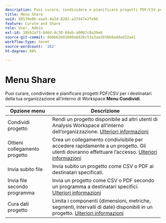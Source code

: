 ```yaml
---
description: Puoi curare, condividere e pianificare progetti PDF/CSV per i destinatari all’interno dell’organizzazione.
title: Menu Share
uuid: d8539e0b-eaa5-4a3d-8282-a37d47e2fe96
feature: Curate and Share
role: User, Admin
exl-id: 38b92af3-646d-4c30-84ab-a0007c0a39e8
source-git-commit: 9b0b62691600a682bc53a3aa3b50b8addad32a41
workflow-type: tm+mt
source-wordcount: '162'
ht-degree: 88%

---
```


# Menu Share

Puoi curare, condividere e pianificare progetti PDF/CSV per i destinatari della tua organizzazione all’interno di Workspace **Menu Condividi**.

| Opzione menu | Descrizione |
|---|---|
| Condividi progetto | Rendi un progetto disponibile ad altri utenti di Analysis Workspace all’interno dell’organizzazione. [Ulteriori informazioni](https://experienceleague.adobe.com/docs/analytics/analyze/analysis-workspace/curate-share/share-projects.html?lang=it) |
| Ottieni collegamento progetto | Crea un collegamento condivisibile per accedere rapidamente a un progetto. Gli utenti dovranno effettuare l’accesso. [Ulteriori informazioni](https://experienceleague.adobe.com/docs/analytics/analyze/analysis-workspace/curate-share/shareable-links.html?lang=it) |
| Invia subito file | Invia subito un progetto come CSV o PDF ai destinatari specificati. |
| Invia file secondo programma | Invia un progetto come CSV o PDF secondo un programma a destinatari specifici. [Ulteriori informazioni](https://experienceleague.adobe.com/docs/analytics/analyze/analysis-workspace/curate-share/t-schedule-report.html?lang=it) |
| Cura dati progetto | Limita i componenti (dimensioni, metriche, segmenti, intervalli di date) disponibili in un progetto. [Ulteriori informazioni](https://experienceleague.adobe.com/docs/analytics/analyze/analysis-workspace/curate-share/curate.html?lang=it) |
